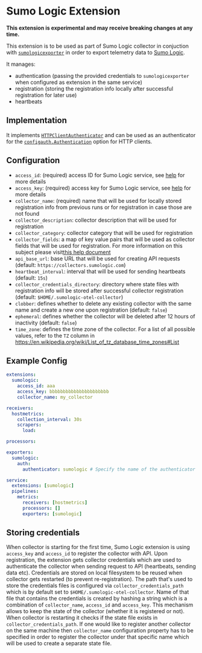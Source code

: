 # Sumo Logic Extension

**This extension is experimental and may receive breaking changes at any time.**

This extension is to be used as part of Sumo Logic collector in conjuction with
[`sumologicexporter`][sumologicexporter] in order to export telemetry data to
[Sumo Logic][sumologic].

It manages:

* authentication (passing the provided credentials to `sumologicexporter`
  when configured as extension in the same service)
* registration (storing the registration info locally after successful registration
  for later use)
* heartbeats

[sumologicexporter]: ../../exporter/sumologicexporter/
[sumologic]: https://www.sumologic.com/

## Implementation

It implements [`HTTPClientAuthenticator`][httpclientauthenticator]
and can be used as an authenticator for the
[`configauth.Authentication`][configauth_authentication] option for HTTP clients.

[httpclientauthenticator]: https://github.com/open-telemetry/opentelemetry-collector/blob/2e84285efc665798d76773b9901727e8836e9d8f/config/configauth/clientauth.go#L34-L39
[configauth_authentication]: https://github.com/open-telemetry/opentelemetry-collector/blob/3f5c7180c51ed67a6f54158ede5e523822e9659e/config/configauth/configauth.go#L29-L33

## Configuration

* `access_id`: (required) access ID for Sumo Logic service, see
  [help][credentials_help] for more details
* `access_key`: (required) access key for Sumo Logic service, see
  [help][credentials_help] for more details
* `collector_name`: (required) name that will be used for locally stored
  registration info from previous runs or for registration in case those are not found
* `collector_description`: collector description that will be used for registration
* `collector_category`: collector category that will be used for registration
* `collector_fields`: a map of key value pairs that will be used as collector
  fields that will be used for registration.
  For more information on this subject please visit[this help document][fields_help]
* `api_base_url`: base URL that will be used for creating API requests
  (default: `https://collectors.sumologic.com`)
* `heartbeat_interval`: interval that will be used for sending heartbeats
  (default: `15s`)
* `collector_credentials_directory`: directory where state files with registration
  info will be stored after successful collector registration
  (default: `$HOME/.sumologic-otel-collector`)
* `clobber`: defines whether to delete any existing collector with the same name
  and create a new one upon registration (default: `false`)
* `ephemeral`: defines whether the collector will be deleted after 12 hours
	of inactivity (default: `false`)
* `time_zone`: defines the time zone of the collector. For a list of all possible
  values, refer to the `TZ` column in
  https://en.wikipedia.org/wiki/List_of_tz_database_time_zones#List

[credentials_help]: https://help.sumologic.com/Manage/Security/Access-Keys
[fields_help]: https://help.sumologic.com/Manage/Fields

## Example Config

```yaml
extensions:
  sumologic:
    access_id: aaa
    access_key: bbbbbbbbbbbbbbbbbbbbbb
    collector_name: my_collector

receivers:
  hostmetrics:
    collection_interval: 30s
    scrapers:
      load:

processors:

exporters:
  sumologic:
    auth:
      authenticator: sumologic # Specify the name of the authenticator extension

service:
  extensions: [sumologic]
  pipelines:
    metrics:
      receivers: [hostmetrics]
      processors: []
      exporters: [sumologic]
```

## Storing credentials

When collector is starting for the first time, Sumo Logic extension is using `access_key` and `access_id`
to register the collector with API.
Upon registration, the extension gets collector credentials which are used to authenticate the collector
when sending request to API (heartbeats, sending data etc).
Credentials are stored on local filesystem to be reused when collector gets restarted (to prevent re-registration).
The path that's used to store the credentials files is configured via `collector_credentials_path` which is by default
set to `$HOME/.sumologic-otel-collector`.
Name of that file that contains the credentials is created by hashing a string which is a combination of `collector_name`, `access_id` and `access_key`.
This mechanism allows to keep the state of the collector (whether it is registered or not).
When collector is restarting it checks if the state file exists in `collector_credentials_path`.
If one would like to register another collector on the same machine then `collector_name` configuration property
has to be specified in order to register the collector under that specific name which will be used to create
a separate state file.
